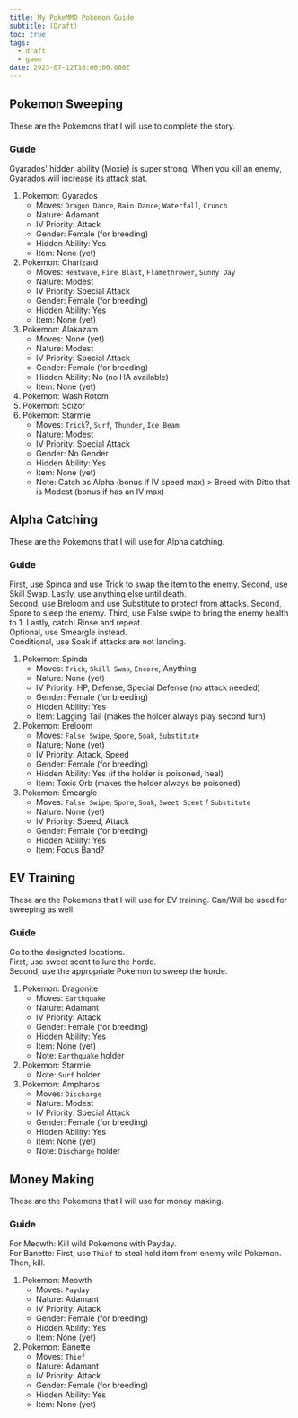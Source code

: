 ```yaml
---
title: My PokeMMO Pokemon Guide
subtitle: (Draft)
toc: true
tags:
  - draft
  - game
date: 2023-07-12T16:00:00.000Z
---
```


## Pokemon Sweeping

These are the Pokemons that I will use to complete the story.

### Guide

Gyarados' hidden ability (Moxie) is super strong. When you kill an enemy, Gyarados will increase its attack stat.

1. Pokemon: Gyarados
   * Moves: `Dragon Dance`, `Rain Dance`, `Waterfall`, `Crunch`
   * Nature: Adamant
   * IV Priority: Attack
   * Gender: Female (for breeding)
   * Hidden Ability: Yes
   * Item: None (yet)
2. Pokemon: Charizard
   * Moves: `Heatwave`, `Fire Blast`, `Flamethrower`, `Sunny Day`
   * Nature: Modest
   * IV Priority: Special Attack
   * Gender: Female (for breeding)
   * Hidden Ability: Yes
   * Item: None (yet)
3. Pokemon: Alakazam
   * Moves: None (yet)
   * Nature: Modest
   * IV Priority: Special Attack
   * Gender: Female (for breeding)
   * Hidden Ability: No (no HA available)
   * Item: None (yet)
4. Pokemon: Wash Rotom
5. Pokemon: Scizor
6. Pokemon: Starmie
   * Moves: `Trick`?, `Surf`, `Thunder`, `Ice Beam`
   * Nature: Modest
   * IV Priority: Special Attack
   * Gender: No Gender
   * Hidden Ability: Yes
   * Item: None (yet)
   * Note: Catch as Alpha (bonus if IV speed max) > Breed with Ditto that is Modest (bonus if has an IV max)

## Alpha Catching

These are the Pokemons that I will use for Alpha catching.

### Guide

First, use Spinda and use Trick to swap the item to the enemy. Second, use Skill Swap. Lastly, use anything else until death.\
Second, use Breloom and use Substitute to protect from attacks. Second, Spore to sleep the enemy. Third, use False swipe to bring the enemy health to 1. Lastly, catch! Rinse and repeat.\
Optional, use Smeargle instead.\
Conditional, use Soak if attacks are not landing.

1. Pokemon: Spinda
   * Moves: `Trick`, `Skill Swap`, `Encore`, Anything
   * Nature: None (yet)
   * IV Priority: HP, Defense, Special Defense (no attack needed)
   * Gender: Female (for breeding)
   * Hidden Ability: Yes
   * Item: Lagging Tail (makes the holder always play second turn)
2. Pokemon: Breloom
   * Moves: `False Swipe`, `Spore`, `Soak`, `Substitute`
   * Nature: None (yet)
   * IV Priority: Attack, Speed
   * Gender: Female (for breeding)
   * Hidden Ability: Yes (if the holder is poisoned, heal)
   * Item: Toxic Orb (makes the holder always be poisoned)
3. Pokemon: Smeargle
   * Moves: `False Swipe`, `Spore`, `Soak`, `Sweet Scent` / `Substitute`
   * Nature: None (yet)
   * IV Priority: Speed, Attack
   * Gender: Female (for breeding)
   * Hidden Ability: Yes
   * Item: Focus Band?

## EV Training

These are the Pokemons that I will use for EV training. Can/Will be used for sweeping as well.

### Guide

Go to the designated locations.\
First, use sweet scent to lure the horde.\
Second, use the appropriate Pokemon to sweep the horde.

1. Pokemon: Dragonite
   * Moves: `Earthquake`
   * Nature: Adamant
   * IV Priority: Attack
   * Gender: Female (for breeding)
   * Hidden Ability: Yes
   * Item: None (yet)
   * Note: `Earthquake` holder
2. Pokemon: Starmie
   * Note: `Surf` holder
3. Pokemon: Ampharos
   * Moves: `Discharge`
   * Nature: Modest
   * IV Priority: Special Attack
   * Gender: Female (for breeding)
   * Hidden Ability: Yes
   * Item: None (yet)
   * Note: `Discharge` holder

## Money Making

These are the Pokemons that I will use for money making.

### Guide

For Meowth: Kill wild Pokemons with Payday.\
For Banette: First, use `Thief` to steal held item from enemy wild Pokemon. Then, kill.

1. Pokemon: Meowth
   * Moves: `Payday`
   * Nature: Adamant
   * IV Priority: Attack
   * Gender: Female (for breeding)
   * Hidden Ability: Yes
   * Item: None (yet)
2. Pokemon: Banette
   * Moves: `Thief`
   * Nature: Adamant
   * IV Priority: Attack
   * Gender: Female (for breeding)
   * Hidden Ability: Yes
   * Item: None (yet)
